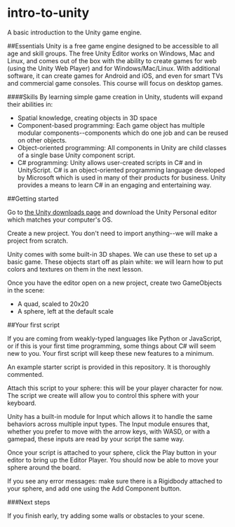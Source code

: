 # intro-to-unity
A basic introduction to the Unity game engine.

##Essentials
Unity is a free game engine designed to be accessible to all age and skill groups. The free Unity Editor works on Windows, Mac and Linux, and comes out of the box with the ability to create games for web (using the Unity Web Player) and for Windows/Mac/Linux. With additional software, it can create games for Android and iOS, and even for smart TVs and commercial game consoles. This course will focus on desktop games.

####Skills
By learning simple game creation in Unity, students will expand their abilities in:

- Spatial knowledge, creating objects in 3D space
- Component-based programming: Each game object has multiple modular components--components which do one job and can be reused on other objects.
- Object-oriented programming: All components in Unity are child classes of a single base Unity component script.
- C# programming: Unity allows user-created scripts in C# and in UnityScript. C# is an object-oriented programming language developed by Microsoft which is used in many of their products for business. Unity provides a means to learn C# in an engaging and entertaining way.

##Getting started

Go to [the Unity downloads page](https://store.unity.com/download?ref=personal) and download the Unity Personal editor which matches your computer's OS.

Create a new project. You don't need to import anything--we will make a project from scratch.

Unity comes with some built-in 3D shapes. We can use these to set up a basic game. These objects start off as plain white: we will learn how to put colors and textures on them in the next lesson.

Once you have the editor open on a new project, create two GameObjects in the scene:

- A quad, scaled to 20x20
- A sphere, left at the default scale

##Your first script

If you are coming from weakly-typed languages like Python or JavaScript, or if this is your first time programming, some things about C# will seem new to you. Your first script will keep these new features to a minimum.

An example starter script is provided in this repository. It is thoroughly commented.

Attach this script to your sphere: this will be your player character for now. The script we create will allow you to control this sphere with your keyboard.

Unity has a built-in module for Input which allows it to handle the same behaviors across multiple input types. The Input module ensures that, whether you prefer to move with the arrow keys, with WASD, or with a gamepad, these inputs are read by your script the same way.

Once your script is attached to your sphere, click the Play button in your editor to bring up the Editor Player. You should now be able to move your sphere around the board.

If you see any error messages: make sure there is a Rigidbody attached to your sphere, and add one using the Add Component button.

###Next steps

If you finish early, try adding some walls or obstacles to your scene.